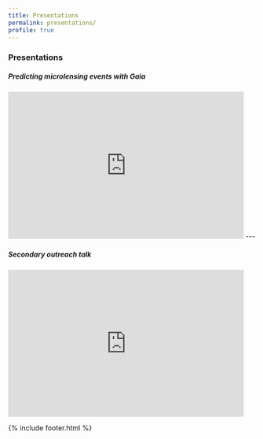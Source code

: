 ```yaml
---
title: Presentations
permalink: presentations/
profile: true
---
```


### Presentations

##### Predicting microlensing events with Gaia

<iframe src="https://docs.google.com/presentation/d/e/2PACX-1vT2oWPvSfu48sRruGhxT4lcaBEOHAF-20134aVzerKbaiZlet0s8vbAOkPP3S-vHTYIuG6wU_FrhINv/embed?start=false&loop=false&delayms=3000" frameborder="0" width="480" height="299" allowfullscreen="true" mozallowfullscreen="true" webkitallowfullscreen="true"></iframe>
---

##### Secondary outreach talk

<iframe src="https://docs.google.com/presentation/d/e/2PACX-1vSEcQgcBCIDQKnZZ52X9kP5264eSro1CipGuc9tFKjEmRudlrdOp14z4GavA6-Lwdr6pZz7cSrYTfsq/embed?start=false&loop=false&delayms=3000" frameborder="0" width="480" height="299" allowfullscreen="true" mozallowfullscreen="true" webkitallowfullscreen="true"></iframe>

{% include footer.html %}

